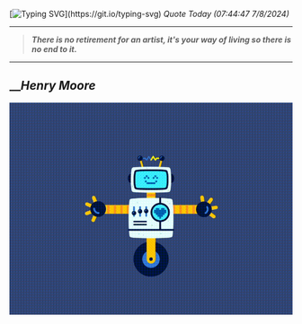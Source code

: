 [![Typing SVG](https://readme-typing-svg.herokuapp.com?font=Press+Start+2P&color=C2F784&size=35&width=900&height=100&lines=Hello+World%2C+I'm+Hung+!)](https://git.io/typing-svg) 
_Quote Today (07:44:47 7/8/2024)_
___
>**_There is no retirement for an artist, it's your way of living so there is no end to it._**
___

## __**_Henry Moore_**

![RobotDance](src/assets/images/robot-dancing-dribble.gif?style=center)
